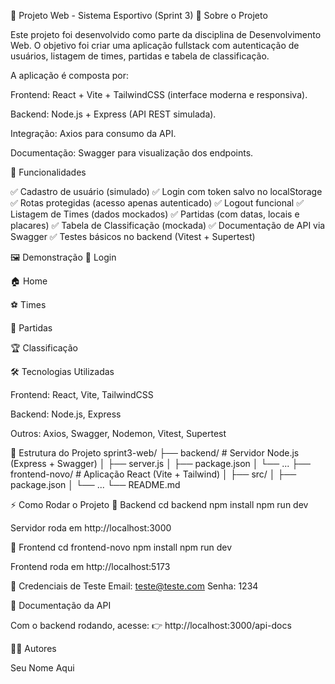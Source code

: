 📘 Projeto Web - Sistema Esportivo (Sprint 3)
📌 Sobre o Projeto

Este projeto foi desenvolvido como parte da disciplina de Desenvolvimento Web.
O objetivo foi criar uma aplicação fullstack com autenticação de usuários, listagem de times, partidas e tabela de classificação.

A aplicação é composta por:

Frontend: React + Vite + TailwindCSS (interface moderna e responsiva).

Backend: Node.js + Express (API REST simulada).

Integração: Axios para consumo da API.

Documentação: Swagger para visualização dos endpoints.

🚀 Funcionalidades

✅ Cadastro de usuário (simulado)
✅ Login com token salvo no localStorage
✅ Rotas protegidas (acesso apenas autenticado)
✅ Logout funcional
✅ Listagem de Times (dados mockados)
✅ Partidas (com datas, locais e placares)
✅ Tabela de Classificação (mockada)
✅ Documentação de API via Swagger
✅ Testes básicos no backend (Vitest + Supertest)

🖼️ Demonstração
🔑 Login

🏠 Home

⚽ Times

📅 Partidas

🏆 Classificação

🛠️ Tecnologias Utilizadas

Frontend: React, Vite, TailwindCSS

Backend: Node.js, Express

Outros: Axios, Swagger, Nodemon, Vitest, Supertest

📂 Estrutura do Projeto
sprint3-web/
 ├── backend/          # Servidor Node.js (Express + Swagger)
 │    ├── server.js
 │    ├── package.json
 │    └── ...
 ├── frontend-novo/    # Aplicação React (Vite + Tailwind)
 │    ├── src/
 │    ├── package.json
 │    └── ...
 └── README.md

⚡ Como Rodar o Projeto
🔧 Backend
cd backend
npm install
npm run dev


Servidor roda em http://localhost:3000

🎨 Frontend
cd frontend-novo
npm install
npm run dev


Frontend roda em http://localhost:5173

🔑 Credenciais de Teste
Email: teste@teste.com
Senha: 1234

📘 Documentação da API

Com o backend rodando, acesse:
👉 http://localhost:3000/api-docs

👨‍🏫 Autores

Seu Nome Aqui
